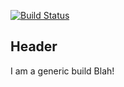 [![Build Status](http://54.203.203.133:8080/buildStatus/icon?job=generic-build-build)](http://54.203.203.133:8080/job/generic-build-build/)

Header
---
I am a generic build
Blah!

